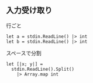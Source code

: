 ## 入力受け取り

行ごと

```f#
let a = stdin.ReadLine() |> int
let b = stdin.ReadLine() |> int
```

スペースで分割

```f#
let [|x; y|] =
  stdin.ReadLine().Split()
    |> Array.map int
```
